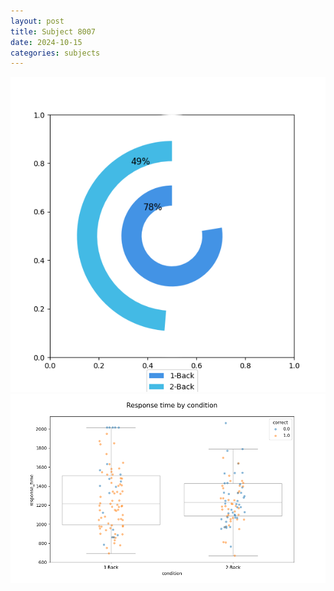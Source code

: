 ```yaml
---
layout: post
title: Subject 8007
date: 2024-10-15
categories: subjects
---
```


![](data/8007/run-14/8007_accuracy_by_condition.png)
![](data/8007/run-14/8007_response_time_by_condition.png)

